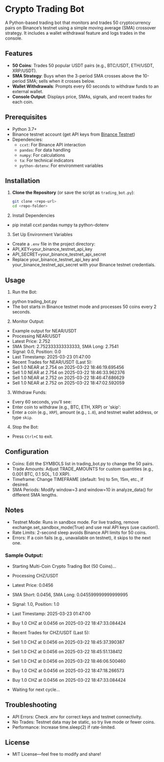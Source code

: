 # Crypto Trading Bot

A Python-based trading bot that monitors and trades 50 cryptocurrency pairs on Binance’s testnet using a simple moving average (SMA) crossover strategy. It includes a wallet withdrawal feature and logs trades in the console.

## Features
- **50 Coins**: Trades 50 popular USDT pairs (e.g., BTC/USDT, ETH/USDT, XRP/USDT).
- **SMA Strategy**: Buys when the 3-period SMA crosses above the 10-period SMA; sells when it crosses below.
- **Wallet Withdrawals**: Prompts every 60 seconds to withdraw funds to an external wallet.
- **Console Output**: Displays price, SMAs, signals, and recent trades for each coin.

## Prerequisites
- Python 3.7+
- Binance testnet account (get API keys from [Binance Testnet](https://testnet.binance.vision/))
- Dependencies:
  - `ccxt`: For Binance API interaction
  - `pandas`: For data handling
  - `numpy`: For calculations
  - `ta`: For technical indicators
  - `python-dotenv`: For environment variables

## Installation
1. **Clone the Repository** (or save the script as `trading_bot.py`):
   ```bash
   git clone <repo-url>
   cd <repo-folder>

2. Install Dependencies
- pip install ccxt pandas numpy ta python-dotenv
  
3. Set Up Environment Variables
- Create a `.env` file in the project directory:
- API_KEY=your_binance_testnet_api_key
- API_SECRET=your_binance_testnet_api_secret
- Replace your_binance_testnet_api_key and your_binance_testnet_api_secret with your Binance testnet credentials.

## Usage
1. Run the Bot:
- python trading_bot.py
- The bot starts in Binance testnet mode and processes 50 coins every 2 seconds.
2. Monitor Output:
- Example output for NEAR/USDT
- Processing NEAR/USDT
- Latest Price: 2.752
- SMA Short: 2.752333333333333, SMA Long: 2.7541
- Signal: 0.0, Position: 0.0
- Last Timestamp: 2025-03-23 01:47:00
- Recent Trades for NEAR/USDT (Last 5):
- Sell 1.0 NEAR at 2.754 on 2025-03-22 18:46:19.695456
- Sell 1.0 NEAR at 2.754 on 2025-03-22 18:46:33.962376
- Sell 1.0 NEAR at 2.752 on 2025-03-22 18:46:47.686629
- Sell 1.0 NEAR at 2.752 on 2025-03-22 18:47:02.592059

3. Withdraw Funds:
- Every 60 seconds, you’ll see:
- Enter coin to withdraw (e.g., BTC, ETH, XRP) or 'skip':
- Enter a coin (e.g., `XRP`), amount (e.g., `1.0`), and testnet wallet address, or type `skip`.

4. Stop the Bot:
- Press `Ctrl+C` to exit.

## Configuration
- Coins: Edit the SYMBOLS list in trading_bot.py to change the 50 pairs.
- Trade Amounts: Adjust TRADE_AMOUNTS for custom quantities (e.g., 0.001 BTC, 0.1 SOL, 1.0 XRP).
- Timeframe: Change TIMEFRAME (default: 1m) to 5m, 15m, etc., if desired.
- SMA Periods: Modify window=3 and window=10 in analyze_data() for different SMA lengths.

## Notes
- Testnet Mode: Runs in sandbox mode. For live trading, remove exchange.set_sandbox_mode(True) and use real API keys (use caution!).
- Rate Limits: 2-second sleep avoids Binance API limits for 50 coins.
- Errors: If a coin fails (e.g., unavailable on testnet), it skips to the next one.

### Sample Output: 
- Starting Multi-Coin Crypto Trading Bot (50 Coins)...
-  Processing CHZ/USDT
-  Latest Price: 0.0456
-  SMA Short: 0.0456, SMA Long: 0.045599999999999995
- Signal: 1.0, Position: 1.0
- Last Timestamp: 2025-03-23 01:47:00
-  Buy 1.0 CHZ at 0.0456 on 2025-03-22 18:47:33.084424

- Recent Trades for CHZ/USDT (Last 5):
- Sell 1.0 CHZ at 0.0456 on 2025-03-22 18:45:37.390387
- Sell 1.0 CHZ at 0.0456 on 2025-03-22 18:45:51.138412
- Sell 1.0 CHZ at 0.0456 on 2025-03-22 18:46:06.500460
- Buy 1.0 CHZ at 0.0456 on 2025-03-22 18:47:18.266573
- Buy 1.0 CHZ at 0.0456 on 2025-03-22 18:47:33.084424

- Waiting for next cycle... 


## Troubleshooting
- API Errors: Check .env for correct keys and testnet connectivity.
- No Trades: Testnet data may be static, so try live mode or fewer coins.
- Performance: Increase time.sleep(2) if rate-limited.

## License
- MIT License—feel free to modify and share!






